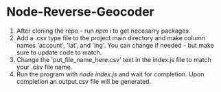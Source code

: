 # Node-Reverse-Geocoder
1. After cloning the repo - run _npm i_ to get necesarry packages.
2. Add a .csv type file to the project main directory and make column names 'account', 'lat', and 'lng'. You can change if needed - but make sure to update code to match.
3. Change the 'put_file_name_here.csv' text in the index.js file to match your .csv file name.
4. Run the program with _node index.js_ and wait for completion. Upon completion an output.csv file will be generated.

